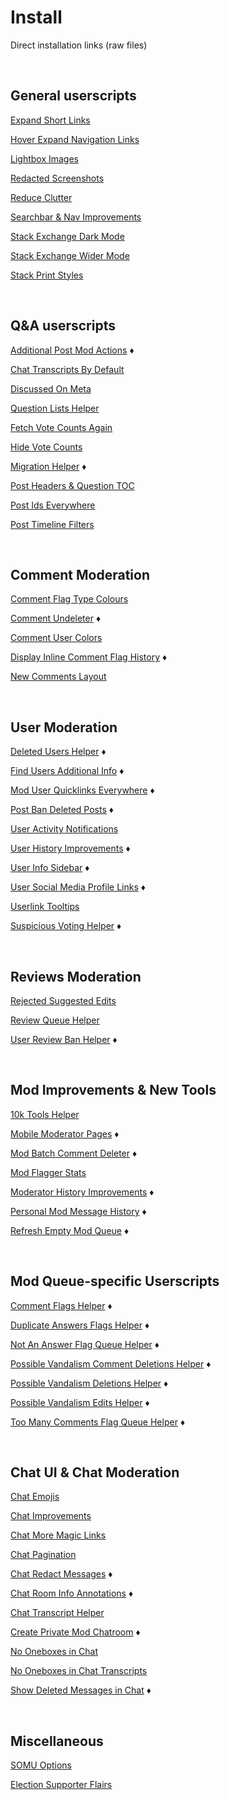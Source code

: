 # Install

Direct installation links (raw files)



<br>

## General userscripts

[Expand Short Links](https://github.com/samliew/SO-mod-userscripts/raw/master/ExpandShortLinks.user.js)

[Hover Expand Navigation Links](https://github.com/samliew/SO-mod-userscripts/raw/master/HoverExpandNavigationLinks.user.js)

[Lightbox Images](https://github.com/samliew/SO-mod-userscripts/raw/master/LightboxImages.user.js)

[Redacted Screenshots](https://github.com/samliew/SO-mod-userscripts/raw/master/RedactedScreenshots.user.js)

[Reduce Clutter](https://github.com/samliew/SO-mod-userscripts/raw/master/ReduceClutter.user.js)

[Searchbar & Nav Improvements](https://github.com/samliew/SO-mod-userscripts/raw/master/SearchbarNavImprovements.user.js)

[Stack Exchange Dark Mode](https://github.com/samliew/SO-mod-userscripts/raw/master/StackExchangeDarkMode.user.js)

[Stack Exchange Wider Mode](https://github.com/samliew/SO-mod-userscripts/raw/master/StackExchangeWiderMode.user.js)

[Stack Print Styles](https://github.com/samliew/SO-mod-userscripts/raw/master/StackPrintStyles.user.js)



<br>

## Q&A userscripts

[Additional Post Mod Actions](https://github.com/samliew/SO-mod-userscripts/raw/master/AdditionalPostModActions.user.js) ♦

[Chat Transcripts By Default](https://github.com/samliew/SO-mod-userscripts/raw/master/ChatTranscriptsByDefault.user.js)

[Discussed On Meta](https://github.com/samliew/SO-mod-userscripts/raw/master/DiscussedOnMeta.user.js)

[Question Lists Helper](https://github.com/samliew/SO-mod-userscripts/raw/master/QuestionListsHelper.user.js)

[Fetch Vote Counts Again](https://github.com/samliew/SO-mod-userscripts/raw/master/FetchVoteCountsAgain.user.js)

[Hide Vote Counts](https://github.com/samliew/SO-mod-userscripts/raw/master/HideVoteCounts.user.js)

[Migration Helper](https://github.com/samliew/SO-mod-userscripts/raw/master/MigrationHelper.user.js) ♦

[Post Headers & Question TOC](https://github.com/samliew/SO-mod-userscripts/raw/master/PostHeadersQuestionToc.user.js)

[Post Ids Everywhere](https://github.com/samliew/SO-mod-userscripts/raw/master/PostIdsEverywhere.user.js)

[Post Timeline Filters](https://github.com/samliew/SO-mod-userscripts/raw/master/PostTimelineFilters.user.js)



<br>

## Comment Moderation

[Comment Flag Type Colours](https://github.com/samliew/SO-mod-userscripts/raw/master/CommentFlagTypeColours.user.js)

[Comment Undeleter](https://github.com/samliew/SO-mod-userscripts/raw/master/CommentUndeleter.user.js) ♦

[Comment User Colors](https://github.com/samliew/SO-mod-userscripts/raw/master/CommentUserColours.user.js)

[Display Inline Comment Flag History](https://github.com/samliew/SO-mod-userscripts/raw/master/DisplayInlineCommentFlagHistory.user.js) ♦

[New Comments Layout](https://github.com/samliew/SO-mod-userscripts/raw/master/NewCommentsLayout.user.js)



<br>

## User Moderation

[Deleted Users Helper](https://github.com/samliew/SO-mod-userscripts/raw/master/DeletedUsersHelper.user.js) ♦

[Find Users Additional Info](https://github.com/samliew/SO-mod-userscripts/raw/master/FindUsersAdditionalInfo.user.js) ♦

[Mod User Quicklinks Everywhere](https://github.com/samliew/SO-mod-userscripts/raw/master/ModUserQuicklinksEverywhere.user.js) ♦

[Post Ban Deleted Posts](https://github.com/samliew/SO-mod-userscripts/raw/master/PostBanDeletedPosts.user.js) ♦

[User Activity Notifications](https://github.com/samliew/SO-mod-userscripts/raw/master/UserActivityNotifications.user.js)

[User History Improvements](https://github.com/samliew/SO-mod-userscripts/raw/master/UserHistoryImprovements.user.js) ♦

[User Info Sidebar](https://github.com/samliew/SO-mod-userscripts/raw/master/UserInfoSidebar.user.js) ♦

[User Social Media Profile Links](https://github.com/samliew/SO-mod-userscripts/raw/master/UserSocialMediaProfileLinks.user.js) ♦

[Userlink Tooltips](https://github.com/samliew/SO-mod-userscripts/raw/master/UserlinkTooltips.user.js)

[Suspicious Voting Helper](https://github.com/samliew/SO-mod-userscripts/raw/master/SuspiciousVotingHelper.user.js) ♦



<br>

## Reviews Moderation

[Rejected Suggested Edits](https://github.com/samliew/SO-mod-userscripts/raw/master/RejectedSuggestedEdits.user.js)

[Review Queue Helper](https://github.com/samliew/SO-mod-userscripts/raw/master/ReviewQueueHelper.user.js)

[User Review Ban Helper](https://github.com/samliew/SO-mod-userscripts/raw/master/UserReviewBanHelper.user.js) ♦



<br>

## Mod Improvements & New Tools

[10k Tools Helper](https://github.com/samliew/SO-mod-userscripts/raw/master/10kToolsHelper.user.js)

[Mobile Moderator Pages](https://github.com/samliew/SO-mod-userscripts/raw/master/MobileModeratorPages.user.js) ♦

[Mod Batch Comment Deleter](https://github.com/samliew/SO-mod-userscripts/raw/master/ModBatchCommentDeleter.user.js) ♦

[Mod Flagger Stats](https://github.com/samliew/SO-mod-userscripts/raw/master/ModFlaggerStats.user.js)

[Moderator History Improvements](https://github.com/samliew/SO-mod-userscripts/raw/master/ModeratorHistoryImprovements.user.js) ♦

[Personal Mod Message History](https://github.com/samliew/SO-mod-userscripts/raw/master/PersonalModMessageHistory.user.js) ♦

[Refresh Empty Mod Queue](https://github.com/samliew/SO-mod-userscripts/raw/master/RefreshEmptyModQueue.user.js) ♦



<br>

## Mod Queue-specific Userscripts

[Comment Flags Helper](https://github.com/samliew/SO-mod-userscripts/raw/master/CommentFlagsHelper.user.js) ♦

[Duplicate Answers Flags Helper](https://github.com/samliew/SO-mod-userscripts/raw/master/DuplicateAnswersFlagsHelper.user.js) ♦

[Not An Answer Flag Queue Helper](https://github.com/samliew/SO-mod-userscripts/raw/master/NotAnAnswerFlagQueueHelper.user.js) ♦

[Possible Vandalism Comment Deletions Helper](https://github.com/samliew/SO-mod-userscripts/raw/master/PossibleVandalismCommentDeletionsHelper.user.js) ♦

[Possible Vandalism Deletions Helper](https://github.com/samliew/SO-mod-userscripts/raw/master/PossibleVandalismDeletionsHelper.user.js) ♦

[Possible Vandalism Edits Helper](https://github.com/samliew/SO-mod-userscripts/raw/master/PossibleVandalismEditsHelper.user.js) ♦

[Too Many Comments Flag Queue Helper](https://github.com/samliew/SO-mod-userscripts/raw/master/TooManyCommentsFlagQueueHelper.user.js) ♦



<br>

## Chat UI & Chat Moderation

[Chat Emojis](https://github.com/samliew/SO-mod-userscripts/raw/master/ChatEmojis.user.js)

[Chat Improvements](https://github.com/samliew/SO-mod-userscripts/raw/master/ChatImprovements.user.js)

[Chat More Magic Links](https://github.com/samliew/SO-mod-userscripts/raw/master/ChatMoreMagicLinks.user.js)

[Chat Pagination](https://github.com/samliew/SO-mod-userscripts/raw/master/ChatPagination.user.js)

[Chat Redact Messages](https://github.com/samliew/SO-mod-userscripts/raw/master/ChatRedactMessages.user.js) ♦

[Chat Room Info Annotations](https://github.com/samliew/SO-mod-userscripts/raw/master/ChatRoomInfoAnnotations.user.js) ♦

[Chat Transcript Helper](https://github.com/samliew/SO-mod-userscripts/raw/master/ChatTranscriptHelper.user.js)

[Create Private Mod Chatroom](https://github.com/samliew/SO-mod-userscripts/raw/master/CreatePrivateModChatroom.user.js) ♦

[No Oneboxes in Chat](https://github.com/samliew/SO-mod-userscripts/raw/master/NoOneboxesInChat.user.js)

[No Oneboxes in Chat Transcripts](https://github.com/samliew/SO-mod-userscripts/raw/master/NoOneboxesInChatTranscripts.user.js)

[Show Deleted Messages in Chat](https://github.com/samliew/SO-mod-userscripts/raw/master/ShowDeletedMessagesInChat.user.js) ♦



<br>

## Miscellaneous

[SOMU Options](https://github.com/samliew/SO-mod-userscripts/raw/master/SOMU-options.user.js)

[Election Supporter Flairs](https://github.com/samliew/SO-mod-userscripts/raw/master/ElectionSupporterFlairs.user.js)
